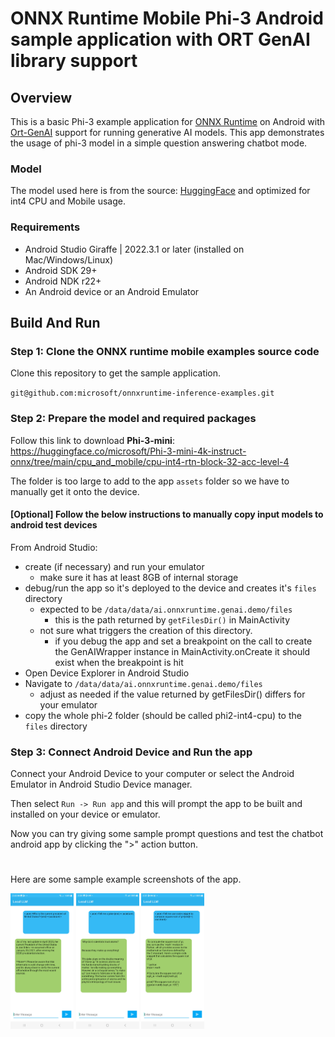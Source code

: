 # ONNX Runtime Mobile Phi-3 Android sample application with ORT GenAI library support

## Overview

This is a basic Phi-3 example application for [ONNX Runtime](https://github.com/microsoft/onnxruntime) on Android with [Ort-GenAI](https://github.com/microsoft/onnxruntime-genai) support for running generative AI models. This app demonstrates the usage of phi-3 model in a simple question answering chatbot mode.

### Model
The model used here is from the source: [HuggingFace](https://huggingface.co/microsoft/Phi-3-mini-4k-instruct-onnx#phi-3-mini-4k-instruct-onnx-models)
and optimized for int4 CPU and Mobile usage.

### Requirements
- Android Studio Giraffe | 2022.3.1 or later (installed on Mac/Windows/Linux)
- Android SDK 29+
- Android NDK r22+
- An Android device or an Android Emulator

## Build And Run

### Step 1: Clone the ONNX runtime mobile examples source code

Clone this repository to get the sample application. 

`git@github.com:microsoft/onnxruntime-inference-examples.git`

### Step 2: Prepare the model and required packages

Follow this link to download **Phi-3-mini**: https://huggingface.co/microsoft/Phi-3-mini-4k-instruct-onnx/tree/main/cpu_and_mobile/cpu-int4-rtn-block-32-acc-level-4

The folder is too large to add to the app `assets` folder so we have to manually get it onto the device.

#### [Optional] Follow the below instructions to manually copy input models to android test devices
From Android Studio:
  - create (if necessary) and run your emulator
    - make sure it has at least 8GB of internal storage
  - debug/run the app so it's deployed to the device and creates it's `files` directory
    - expected to be `/data/data/ai.onnxruntime.genai.demo/files`
      - this is the path returned by `getFilesDir()` in MainActivity
    - not sure what triggers the creation of this directory. 
      - if you debug the app and set a breakpoint on the call to create the GenAIWrapper instance in MainActivity.onCreate it should exist when the breakpoint is hit
  - Open Device Explorer in Android Studio
  - Navigate to `/data/data/ai.onnxruntime.genai.demo/files`
    - adjust as needed if the value returned by getFilesDir() differs for your emulator
  - copy the whole phi-2 folder (should be called phi2-int4-cpu) to the `files` directory

### Step 3: Connect Android Device and Run the app
  Connect your Android Device to your computer or select the Android Emulator in Android Studio Device manager.

  Then select `Run -> Run app` and this will prompt the app to be built and installed on your device or emulator.

  Now you can try giving some sample prompt questions and test the chatbot android app by clicking the ">" action button.

#
Here are some sample example screenshots of the app.

<img width=20% src="images/Local_LLM_1.jpg" alt="App Screenshot 1" />

<img width=20% src="images/Local_LLM_2.jpg" alt="App Screenshot 2" />

<img width=20% src="images/Local_LLM_3.jpg" alt="App Screenshot 3" />

